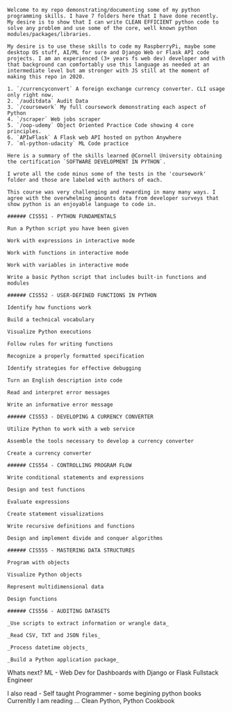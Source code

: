     Welcome to my repo demonstrating/documenting some of my python programming skills. I have 7 folders here that I have done recently. My desire is to show that I can write CLEAN EFFICIENT python code to solve any problem and use some of the core, well known python modules/packages/libraries.

    My desire is to use these skills to code my RaspberryPi, maybe some desktop OS stuff, AI/ML for sure and Django Web or Flask API code projects. I am an experienced (3+ years fs web dev) developer and with that background can comfortably use this language as needed at an intermediate level but am stronger with JS still at the moment of making this repo in 2020.

    1. `/currencyconvert` A foreign exchange currency converter. CLI usage only right now.
    2. `/auditdata` Audit Data
    3. `/coursework` My full coursework demonstrating each aspect of Python
    4. `/scraper` Web jobs scraper
    5. `/oop-udemy` Object Oriented Practice Code showing 4 core principles.
    6. `APIwFlask` A Flask web API hosted on python Anywhere
    7. `ml-python-udacity` ML Code practice

    Here is a summary of the skills learned @Cornell University obtaining the certification `SOFTWARE DEVELOPMENT IN PYTHON`.

    I wrote all the code minus some of the tests in the 'coursework' folder and those are labeled with authors of each.

    This course was very challenging and rewarding in many many ways. I agree with the overwhelming amounts data from developer surveys that show python is an enjoyable language to code in.

    ###### CIS551 - PYTHON FUNDAMENTALS

    Run a Python script you have been given

    Work with expressions in interactive mode

    Work with functions in interactive mode

    Work with variables in interactive mode

    Write a basic Python script that includes built-in functions and modules

    ###### CIS552 - USER-DEFINED FUNCTIONS IN PYTHON

    Identify how functions work

    Build a technical vocabulary

    Visualize Python executions

    Follow rules for writing functions

    Recognize a properly formatted specification

    Identify strategies for effective debugging

    Turn an English description into code

    Read and interpret error messages

    Write an informative error message

    ###### CIS553 - DEVELOPING A CURRENCY CONVERTER

    Utilize Python to work with a web service

    Assemble the tools necessary to develop a currency converter

    Create a currency converter

    ###### CIS554 - CONTROLLING PROGRAM FLOW

    Write conditional statements and expressions

    Design and test functions

    Evaluate expressions

    Create statement visualizations

    Write recursive definitions and functions

    Design and implement divide and conquer algorithms

    ###### CIS555 - MASTERING DATA STRUCTURES

    Program with objects

    Visualize Python objects

    Represent multidimensional data

    Design functions

    ###### CIS556 - AUDITING DATASETS

    _Use scripts to extract information or wrangle data_

    _Read CSV, TXT and JSON files_

    _Process datetime objects_

    _Build a Python application package_

Whats next?
ML -
Web Dev for Dashboards with Django or Flask
Fullstack Engineer

I also read - Self taught Programmer - some begining python books
Currenltly I am reading ...
Clean Python,
Python Cookbook
